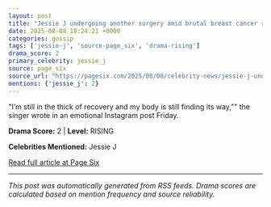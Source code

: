 ```yaml
---
layout: post
title: "Jessie J undergoing another surgery amid brutal breast cancer recovery""
date: 2025-08-08 18:24:21 +0000
categories: gossip
tags: ['jessie-j', 'source-page_six', 'drama-rising']
drama_score: 2
primary_celebrity: jessie_j
source: page_six
source_url: "https://pagesix.com/2025/08/08/celebrity-news/jessie-j-undergoing-another-surgery-amid-brutal-breast-cancer-recovery/""
mentions: {'jessie_j': 2}
---
```


"I’m still in the thick of recovery and my body is still finding its way,"" the singer wrote in an emotional Instagram post Friday.

**Drama Score:** 2 | **Level:** RISING

**Celebrities Mentioned:** Jessie J

[Read full article at Page Six](https://pagesix.com/2025/08/08/celebrity-news/jessie-j-undergoing-another-surgery-amid-brutal-breast-cancer-recovery/)

---
*This post was automatically generated from RSS feeds. Drama scores are calculated based on mention frequency and source reliability.*
